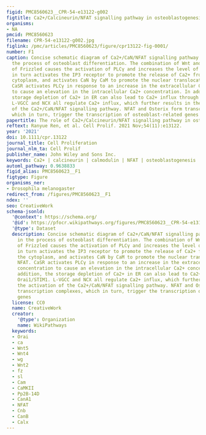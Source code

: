 ```yaml
---
figid: PMC8560623__CPR-54-e13122-g002
figtitle: Ca2+/Calcineurin/NFAT signalling pathway in osteoblastogenesis
organisms:
- NA
pmcid: PMC8560623
filename: CPR-54-e13122-g002.jpg
figlink: /pmc/articles/PMC8560623/figure/cpr13122-fig-0001/
number: F1
caption: Concise schematic diagram of Ca2+/CaN/NFAT signalling pathway involved in
  the process of osteoblast differentiation. The combination of Wnt and the N‐terminal
  of Frizzled causes the activation of PLCγ and increases the level of IP3, which
  in turn activates the IP3 receptor to promote the release of Ca2+ from ER into the
  cytoplasm, and activates CaN by CaM to promote the nuclear translocation of NFAT.
  CaSR activates PLCγ in response to an increase in the extracellular Ca2+ concentration
  to cause an elevation in the intracellular Ca2+ concentration. In addition, the
  storage depletion of Ca2+ in ER can also lead to Ca2+ influx through Orai1/STIM1.
  L‐VGCC and NCX all regulate Ca2+ influx, which further results in the activation
  of the Ca2+/CaN/NFAT signalling pathway. NFAT and Osterix form transcription complexes,
  which in turn, trigger the transcription of osteoblast‐related genes
papertitle: The role of Ca2+/Calcineurin/NFAT signalling pathway in osteoblastogenesis.
reftext: Ranyue Ren, et al. Cell Prolif. 2021 Nov;54(11):e13122.
year: '2021'
doi: 10.1111/cpr.13122
journal_title: Cell Proliferation
journal_nlm_ta: Cell Prolif
publisher_name: John Wiley and Sons Inc.
keywords: Ca2+ | calcineurin | calmodulin | NFAT | osteoblastogenesis
automl_pathway: 0.9638833
figid_alias: PMC8560623__F1
figtype: Figure
organisms_ner:
- Drosophila melanogaster
redirect_from: /figures/PMC8560623__F1
ndex: ''
seo: CreativeWork
schema-jsonld:
  '@context': https://schema.org/
  '@id': https://pfocr.wikipathways.org/figures/PMC8560623__CPR-54-e13122-g002.html
  '@type': Dataset
  description: Concise schematic diagram of Ca2+/CaN/NFAT signalling pathway involved
    in the process of osteoblast differentiation. The combination of Wnt and the N‐terminal
    of Frizzled causes the activation of PLCγ and increases the level of IP3, which
    in turn activates the IP3 receptor to promote the release of Ca2+ from ER into
    the cytoplasm, and activates CaN by CaM to promote the nuclear translocation of
    NFAT. CaSR activates PLCγ in response to an increase in the extracellular Ca2+
    concentration to cause an elevation in the intracellular Ca2+ concentration. In
    addition, the storage depletion of Ca2+ in ER can also lead to Ca2+ influx through
    Orai1/STIM1. L‐VGCC and NCX all regulate Ca2+ influx, which further results in
    the activation of the Ca2+/CaN/NFAT signalling pathway. NFAT and Osterix form
    transcription complexes, which in turn, trigger the transcription of osteoblast‐related
    genes
  license: CC0
  name: CreativeWork
  creator:
    '@type': Organization
    name: WikiPathways
  keywords:
  - Orai
  - ca
  - Wnt5
  - Wnt4
  - wg
  - Wnt2
  - fz
  - sl
  - Cam
  - CaMKII
  - Pp2B-14D
  - CanA1
  - NFAT
  - Cnb
  - CanB
  - Calx
---
```

